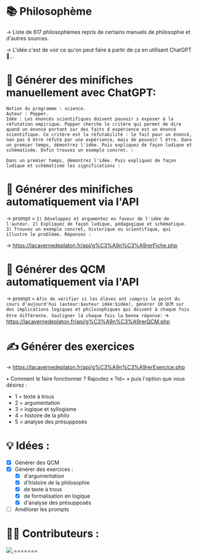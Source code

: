 # 📚 Philosophème
→ Liste de 617 philosophèmes repris de certains manuels de philosophie et d'autres sources.

→ L'idée c'est de voir ce qu'on peut faire à partir de ça en utilisant ChatGPT 🤖...


# 🤖 Générer des minifiches manuellement avec ChatGPT:

```
Notion du programme : science. 
Auteur : Popper. 
Idée : Les énoncés scientifiques doivent pouvoir s exposer à la réfutation empirique. Popper cherche le critère qui permet de dire quand un énoncé portant sur des faits d expérience est un énoncé scientifique. Ce critère est la réfutabilité : le fait pour un énoncé, non pas d être réfuté par une expérience, mais de pouvoir l être. Dans un premier temps, démontrez l'idée. Puis expliquez de façon ludique et schématisée. Enfin trouvez un exemple concret. :

Dans un premier temps, démontrez l'idée. Puis expliquez de façon ludique et schématisée les significations :
```

# 📝 Générer des minifiches automatiquement via l'API
→ prompt =
`1) Développez et argumentez en faveur de l'idée de l'auteur. 2) Expliquez de façon ludique, pédagogique et schématique. 3) Trouvez un exemple concret, historique ou scientifique, qui illustre le problème. Réponses :`

→ https://lacavernedeplaton.fr/api/g%C3%A9n%C3%A9rerFiche.php


# 📃 Générer des QCM automatiquement via l'API
→ prompt =
`Afin de vérifier si les élèves ont compris le point du cours d'aujourd'hui (auteur:$auteur idée:$idée), générer 10 QCM sur des implications logiques et philosophiques qui doivent à chaque fois être différente. Souligner là chaque fois la bonne réponse:`
→ https://lacavernedeplaton.fr/api/g%C3%A9n%C3%A9rerQCM.php

# ✍ Générer des exercices
→ https://lacavernedeplaton.fr/api/g%C3%A9n%C3%A9rerExercice.php

• Comment le faire fonctionner ? Rajoutez « ?id= » puis l'option que vous désirez :
- 1 = texte à trous
- 2 = argumentation
- 3 = logique et syllogisme
- 4 = histoire de la philo
- 5 = analyse des présupposés

# 💡 Idées :
- [x] Générer des QCM
- [X] Générer des exercices :
  - [X] d'argumentation
  - [X] d'histoire de la philosophie
  - [X] de texte à trous
  - [X] de formalisation en logique
  - [X] d'analyse des présupposés
- [ ] Améliorer les prompts

# 🐱‍🏍 Contributeurs : 
<a href="https://github.com/XenocodeRCE/philosopheme/graphs/contributors">
  <img src="https://contrib.rocks/image?repo=XenocodeRCE/philosopheme" />
</a>
=======

